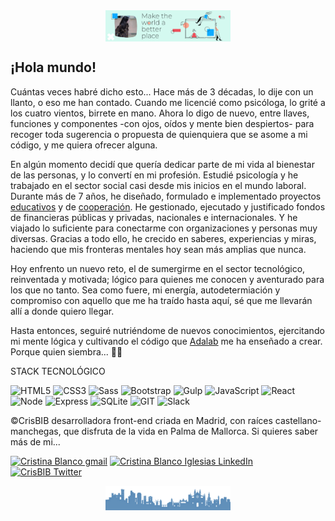 <div style="text-align:center"><img src="./images/Background_header.png" alt="background header" style="width:70%; margin-left:auto; margin-right:auto; display: block; width:200px"/></div>

## ¡Hola mundo!

Cuántas veces habré dicho esto... Hace más de 3 décadas, lo dije con un llanto, o eso me han contado. Cuando me licencié como psicóloga, lo grité a los cuatro vientos, birrete en mano. Ahora lo digo de nuevo, entre llaves, funciones y componentes -con ojos, oídos y mente bien despiertos- para recoger toda sugerencia o propuesta de quienquiera que se asome a mi código, y me quiera ofrecer alguna.

En algún momento decidí que quería dedicar parte de mi vida al bienestar de las personas, y lo convertí en mi profesión. Estudié psicología y he trabajado en el sector social casi desde mis inicios en el mundo laboral. Durante más de 7 años, he diseñado, formulado e implementado proyectos [educativos](https://www.youtube.com/watch?v=LaGT7VlIF4o) y de [cooperación](https://ayudaenaccion.org/ong/educativo/activismodigitalsuchitoto/). He gestionado, ejecutado y justificado fondos de financieras públicas y privadas, nacionales e internacionales. Y he viajado lo suficiente para conectarme con organizaciones y personas muy diversas. Gracias a todo ello, he crecido en saberes, experiencias y miras, haciendo que mis fronteras mentales hoy sean más amplias que nunca.

Hoy enfrento un nuevo reto, el de sumergirme en el sector tecnológico, reinventada y motivada; lógico para quienes me conocen y aventurado para los que no tanto. Sea como fuere, mi energía, autodetermiación y compromiso con aquello que me ha traído hasta aquí, sé que me llevarán allí a donde quiero llegar.

Hasta entonces, seguiré nutriéndome de nuevos conocimientos, ejercitando mi mente lógica y cultivando el código que [Adalab](https://adalab.es/) me ha enseñado a crear. Porque quien siembra... 🐾🌱

STACK TECNOLÓGICO

![HTML5](https://img.shields.io/badge/-HTML5-%23E34F26?logo=html5&logoColor=white)
![CSS3](https://img.shields.io/badge/-CSS3-%231572B6?logo=css3&logoColor=white)
![Sass](https://img.shields.io/badge/-Sass-%23CC6699?logo=sass&logoColor=white)
![Bootstrap](https://img.shields.io/badge/-Bootstrap-%237952B3?logo=bootstrap&logoColor=white)
![Gulp](https://img.shields.io/badge/-Gulp-%23CF4647?logo=Gulp&logoColor=white)
![JavaScript](https://img.shields.io/badge/-JavaScript-%23F7DF1E?logo=javascript&logoColor=white)
![React](https://img.shields.io/badge/-React-%2361DAFB?logo=react&logoColor=white)
![Node](https://img.shields.io/badge/-Node.js-%23339933?logo=Node.js&logoColor=white)
![Express](https://img.shields.io/badge/-Express-%23000000?logo=Express&logoColor=white)
![SQLite](https://img.shields.io/badge/-SQLite-%23003B57?logo=SQLite&logoColor=white)
![GIT](https://img.shields.io/badge/-Git-%23F05032?logo=git&logoColor=white)
![Slack](https://img.shields.io/badge/-Slack-%234A154B?logo=Slack&logoColor=white)

©CrisBIB desarrolladora front-end criada en Madrid, con raíces castellano-manchegas, que disfruta de la vida en Palma de Mallorca. Si quieres saber más de mi...
<p align="left">
<a href="mailto:cristinabiglesias@gmail.com"><img alt="Cristina Blanco gmail" src="https://img.shields.io/badge/gmail-red.svg?&style=flat&logo=gmail&logoColor=white" /></a>
<a href="https://www.linkedin.com/in/cristina-blanco-iglesias/" target="blank">  <img img alt="Cristina Blanco Iglesias LinkedIn" src="https://img.shields.io/badge/linkedin-0e76a8.svg?&style=flat&logo=linkedin&logoColor=white" /> </a>
<a href="https://twitter.com/CristinaBlanci" target="blank"><img alt="CrisBIB Twitter" src="https://img.shields.io/badge/@CristinaBlanci-%231DA1F2.svg?&style=flat&logo=twitter&logoColor=white" /></a>

<div style="text-align:center"><img src="./images/Background_footer_cut.png" alt="background footer" style="width:70%; margin-left:auto; margin-right:auto; display: block; width:200px"/></div>
